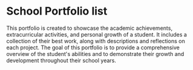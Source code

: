 # School Portfolio list
This portfolio is created to showcase the academic achievements, extracurricular activities, and personal growth of a student. It includes a collection of their best work, along with descriptions and reflections on each project. The goal of this portfolio is to provide a comprehensive overview of the student's abilities and to demonstrate their growth and development throughout their school years.